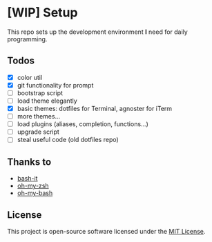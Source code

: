 # [WIP] Setup

This repo sets up the development environment **I** need for daily programming.

## Todos

+ [x] color util
+ [x] git functionality for prompt
+ [ ] bootstrap script
+ [ ] load theme elegantly
+ [x] basic themes: dotfiles for Terminal, agnoster for iTerm
+ [ ] more themes...
+ [ ] load plugins (aliases, completion, functions...)
+ [ ] upgrade script
+ [ ] steal useful code (old dotfiles repo)

## Thanks to

+ [bash-it](https://github.com/Bash-it/bash-it)
+ [oh-my-zsh](https://github.com/ohmyzsh/ohmyzsh)
+ [oh-my-bash](https://github.com/ohmybash/oh-my-bash)

## License

This project is open-source software licensed under the [MIT License](LICENSE).
